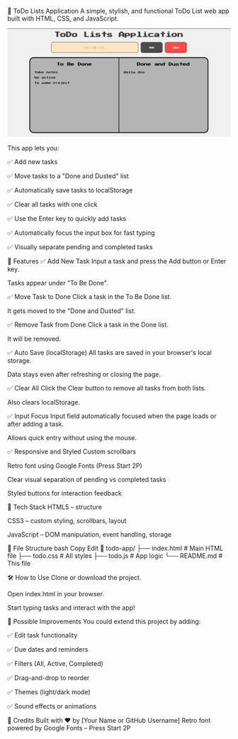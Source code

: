 📝 ToDo Lists Application
A simple, stylish, and functional ToDo List web app built with HTML, CSS, and JavaScript.


![ToDo App Preview](./Screen_Shots/preview.png)


This app lets you:

✅ Add new tasks

✅ Move tasks to a "Done and Dusted" list

✅ Automatically save tasks to localStorage

✅ Clear all tasks with one click

✅ Use the Enter key to quickly add tasks

✅ Automatically focus the input box for fast typing

✅ Visually separate pending and completed tasks

🚀 Features
✅ Add New Task
Input a task and press the Add button or Enter key.

Tasks appear under "To Be Done".

✅ Move Task to Done
Click a task in the To Be Done list.

It gets moved to the "Done and Dusted" list.

✅ Remove Task from Done
Click a task in the Done list.

It will be removed.

✅ Auto Save (localStorage)
All tasks are saved in your browser's local storage.

Data stays even after refreshing or closing the page.

✅ Clear All
Click the Clear button to remove all tasks from both lists.

Also clears localStorage.

✅ Input Focus
Input field automatically focused when the page loads or after adding a task.

Allows quick entry without using the mouse.

✅ Responsive and Styled
Custom scrollbars

Retro font using Google Fonts (Press Start 2P)

Clear visual separation of pending vs completed tasks

Styled buttons for interaction feedback

🧱 Tech Stack
HTML5 – structure

CSS3 – custom styling, scrollbars, layout

JavaScript – DOM manipulation, event handling, storage

📁 File Structure
bash
Copy
Edit
📁 todo-app/
├── index.html        # Main HTML file
├── todo.css          # All styles
├── todo.js           # App logic
└── README.md         # This file


🛠️ How to Use
Clone or download the project.

Open index.html in your browser.

Start typing tasks and interact with the app!

🔮 Possible Improvements
You could extend this project by adding:

✅ Edit task functionality

✅ Due dates and reminders

✅ Filters (All, Active, Completed)

✅ Drag-and-drop to reorder

✅ Themes (light/dark mode)

✅ Sound effects or animations

🙌 Credits
Built with ❤️ by [Your Name or GitHub Username]
Retro font powered by Google Fonts – Press Start 2P